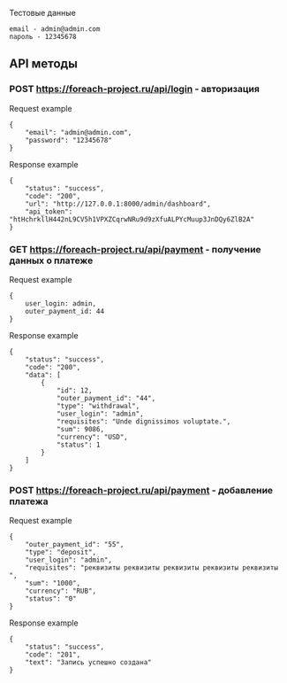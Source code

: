 Тестовые данные
```
email - admin@admin.com
пароль - 12345678
```

## API методы

### POST https://foreach-project.ru/api/login - авторизация

Request example
```
{
    "email": "admin@admin.com",
    "password": "12345678"
}
```

Response example
```
{
    "status": "success",
    "code": "200",
    "url": "http://127.0.0.1:8000/admin/dashboard",
    "api_token": "htHchrkllH442nL9CV5h1VPXZCqrwNRu9d9zXfuALPYcMuup3JnDQy6ZlB2A"
}
```

### GET https://foreach-project.ru/api/payment - получение данных о платеже

Request example
```
{
    user_login: admin,
    outer_payment_id: 44
}
```


Response example
```
{
    "status": "success",
    "code": "200",
    "data": [
        {
            "id": 12,
            "outer_payment_id": "44",
            "type": "withdrawal",
            "user_login": "admin",
            "requisites": "Unde dignissimos voluptate.",
            "sum": 9086,
            "currency": "USD",
            "status": 1
        }
    ]
}
```


### POST https://foreach-project.ru/api/payment - добавление платежа

Request example
```
{
	"outer_payment_id": "55",
	"type": "deposit",
    "user_login": "admin",
	"requisites": "реквизиты реквизиты реквизиты реквизиты реквизиты ",
    "sum": "1000",
	"currency": "RUB",
    "status": "0"
}
```


Response example
```
{
    "status": "success",
    "code": "201",
    "text": "Запись успешно создана"
}
```
